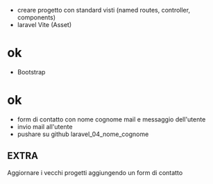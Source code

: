 - creare progetto con standard visti (named routes, controller, components)
- laravel Vite (Asset)
# ok
- Bootstrap 
# ok
- form di contatto con nome cognome mail e messaggio dell'utente
- invio mail all'utente
- pushare su github laravel_04_nome_cognome

## EXTRA
Aggiornare i vecchi progetti aggiungendo un form di contatto 